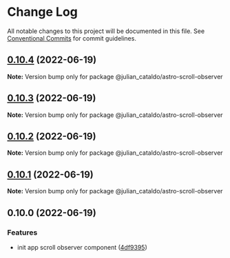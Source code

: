 # Change Log

All notable changes to this project will be documented in this file.
See [Conventional Commits](https://conventionalcommits.org) for commit guidelines.

## [0.10.4](https://github.com/JulianCataldo/astro/compare/@julian_cataldo/astro-scroll-observer@0.10.3...@julian_cataldo/astro-scroll-observer@0.10.4) (2022-06-19)

**Note:** Version bump only for package @julian_cataldo/astro-scroll-observer





## [0.10.3](https://github.com/JulianCataldo/astro/compare/@julian_cataldo/astro-scroll-observer@0.10.2...@julian_cataldo/astro-scroll-observer@0.10.3) (2022-06-19)

**Note:** Version bump only for package @julian_cataldo/astro-scroll-observer





## [0.10.2](https://github.com/JulianCataldo/astro/compare/@julian_cataldo/astro-scroll-observer@0.10.1...@julian_cataldo/astro-scroll-observer@0.10.2) (2022-06-19)

**Note:** Version bump only for package @julian_cataldo/astro-scroll-observer





## [0.10.1](https://github.com/JulianCataldo/astro/compare/@julian_cataldo/astro-scroll-observer@0.10.0...@julian_cataldo/astro-scroll-observer@0.10.1) (2022-06-19)

**Note:** Version bump only for package @julian_cataldo/astro-scroll-observer





## 0.10.0 (2022-06-19)


### Features

* init app scroll observer component ([4df9395](https://github.com/JulianCataldo/astro/commit/4df9395cbaf35263af168e50b3d528af05a09ce6))

